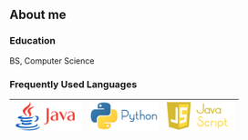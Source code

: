 ## About me

### Education
BS, Computer Science

### Frequently Used Languages

| [<img src="JavaLogoFinal.png" alt="v logo" width="120">](https://www.java.com/en/)  | [<img src="PythonLogo.png" alt="go logo" width="120">](https://www.python.org/)  | [<img src="JavaScriptLogoFinal.png" width="120">](https://www.javascript.com/)
|---|---|---|
